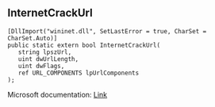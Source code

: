 ## InternetCrackUrl

```
[DllImport("wininet.dll", SetLastError = true, CharSet = CharSet.Auto)]
public static extern bool InternetCrackUrl(
   string lpszUrl,
   uint dwUrlLength,
   uint dwFlags,
   ref URL_COMPONENTS lpUrlComponents
);
```

Microsoft documentation: [Link](https://docs.microsoft.com/en-us/windows/win32/api/wininet/nf-wininet-internetcrackurla)
